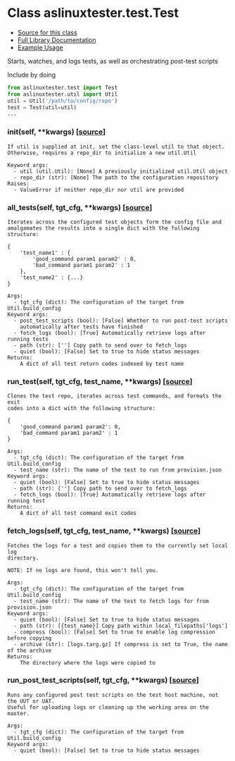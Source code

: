 # Class aslinuxtester.test.Test  
- [Source for this class](../../aslinuxtester/test.py)
- [Full Library Documentation](../../README.md)  
- [Example Usage](examples.md)  

Starts, watches, and logs tests, as well as orchestrating post-test scripts  
  
Include by doing  
```python  
from aslinuxtester.test import Test  
from aslinuxtester.util import Util  
util = Util('/path/to/config/repo')  
test = Test(util=util)  
...  
```  

### **__init__**(self, **kwargs)  [[source](../../aslinuxtester/test.py#L25)]  
    If util is supplied at init, set the class-level util to that object.  
    Otherwise, requires a repo_dir to initialize a new util.Util  
      
    Keyword args:  
      - util (util.Util): [None] A previously initialized util.Util object  
      - repo_dir (str): [None] The path to the configuration repository  
    Raises:  
      - ValueError if neither repo_dir nor util are provided  

### **all_tests**(self, tgt_cfg, **kwargs)  [[source](../../aslinuxtester/test.py#L50)]  
    Iterates across the configured test objects form the config file and  
    amalgamates the results into a single dict with the following structure:  
      
    {  
        'test_name1' : {  
            'good_command param1 param2' : 0,  
            'bad_command param1 param2' : 1  
        },  
        'test_name2' : {...}  
    }  
      
    Args:  
      - tgt_cfg (dict): The configuration of the target from Util.build_config  
    Keyword args:  
      - post_test_scripts (bool): [False] Whether to run post-test scripts  
        automatically after tests have finished  
      - fetch_logs (bool): [True] Automatically retrieve logs after running tests  
      - path (str): [''] Copy path to send over to fetch_logs  
      - quiet (bool): [False] Set to true to hide status messages  
    Returns:  
        A dict of all test return codes indexed by test name  

### **run_test**(self, tgt_cfg, test_name, **kwargs)  [[source](../../aslinuxtester/test.py#L97)]  
    Clones the test repo, iterates across test commands, and formats the exit  
    codes into a dict with the following structure:  
      
    {  
        'good_command param1 param2': 0,  
        'bad_command param1 param2' : 1  
    }  
      
    Args:  
      - tgt_cfg (dict): The configuration of the target from Util.build_config  
      - test_name (str): The name of the test to run from provision.json  
    Keyword args:  
      - quiet (bool): [False] Set to true to hide status messages  
      - path (str): [''] Copy path to send over to fetch_logs  
      - fetch_logs (bool): [True] Automatically retrieve logs after running test  
    Returns:  
        A dict of all test command exit codes  

### **fetch_logs**(self, tgt_cfg, test_name, **kwargs)  [[source](../../aslinuxtester/test.py#L185)]  
    Fetches the logs for a test and copies them to the currently set local log  
    directory.  
      
    NOTE: If no logs are found, this won't tell you.  
      
    Args:  
      - tgt_cfg (dict): The configuration of the target from Util.build_config  
      - test_name (str): The name of the test to fetch logs for from provision.json  
    Keyword args:  
      - quiet (bool): [False] Set to true to hide status messages  
      - path (str): [{test_name}] Copy path within local_filepaths['logs']  
      - compress (bool): [False] Set to true to enable log compression before copying  
      - archive (str): [logs.targ.gz] If compress is set to True, the name of the archive  
    Returns:  
        The directory where the logs were copied to  

### **run_post_test_scripts**(self, tgt_cfg, **kwargs)  [[source](../../aslinuxtester/test.py#L236)]  
    Runs any configured post test scripts on the test host machine, not the UUT or UAT.  
    Useful for uploading logs or cleaning up the working area on the master.  
      
    Args:  
      - tgt_cfg (dict): The configuration of the target from Util.build_config  
    Keyword args:  
      - quiet (bool): [False] Set to true to hide status messages  

